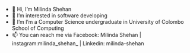 - 👋 Hi, I’m Milinda Shehan
- 👀 I’m interested in software developing
- 🌱 I’m I’m a Computer Science undergraduate in University of Colombo School of Computing
- 📫  You can reach me via Facebook: Milinda Shehan | instagram:milinda_shehan_ | Linkedin: milinda-shehan

<!---
milindaShehan/milindaShehan is a ✨ special ✨ repository because its `README.md` (this file) appears on your GitHub profile.
You can click the Preview link to take a look at your changes.
--->

